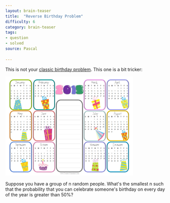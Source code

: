 ```yaml
---
layout: brain-teaser
title:  "Reverse Birthday Problem"
difficulty: 6
category: brain-teaser
tags:
- question
- solved
source: Pascal

---
```


This is not your <a href="../birthday-problem/question.html">classic birthday problem</a>.  This one is a bit tricker:

<img src="birthday-calendar.jpg" alt="Birthday calender" style="width:400px;"/>

Suppose you have a group of n random people.  What's the smallest n such that the probability that you can celebrate someone's birthday on every day of the year is greater than 50%?

